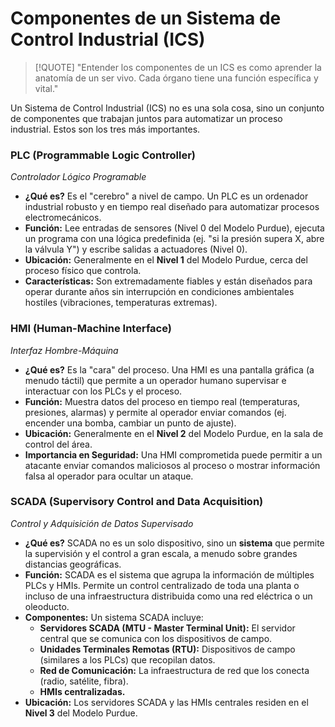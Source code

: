 # Componentes de un Sistema de Control Industrial (ICS)

> [!QUOTE] "Entender los componentes de un ICS es como aprender la anatomía de un ser vivo. Cada órgano tiene una función específica y vital."

Un Sistema de Control Industrial (ICS) no es una sola cosa, sino un conjunto de componentes que trabajan juntos para automatizar un proceso industrial. Estos son los tres más importantes.

### PLC (Programmable Logic Controller)
*Controlador Lógico Programable*

-   **¿Qué es?** Es el "cerebro" a nivel de campo. Un PLC es un ordenador industrial robusto y en tiempo real diseñado para automatizar procesos electromecánicos.
-   **Función:** Lee entradas de sensores (Nivel 0 del Modelo Purdue), ejecuta un programa con una lógica predefinida (ej. "si la presión supera X, abre la válvula Y") y escribe salidas a actuadores (Nivel 0).
-   **Ubicación:** Generalmente en el **Nivel 1** del Modelo Purdue, cerca del proceso físico que controla.
-   **Características:** Son extremadamente fiables y están diseñados para operar durante años sin interrupción en condiciones ambientales hostiles (vibraciones, temperaturas extremas).

### HMI (Human-Machine Interface)
*Interfaz Hombre-Máquina*

-   **¿Qué es?** Es la "cara" del proceso. Una HMI es una pantalla gráfica (a menudo táctil) que permite a un operador humano supervisar e interactuar con los PLCs y el proceso.
-   **Función:** Muestra datos del proceso en tiempo real (temperaturas, presiones, alarmas) y permite al operador enviar comandos (ej. encender una bomba, cambiar un punto de ajuste).
-   **Ubicación:** Generalmente en el **Nivel 2** del Modelo Purdue, en la sala de control del área.
-   **Importancia en Seguridad:** Una HMI comprometida puede permitir a un atacante enviar comandos maliciosos al proceso o mostrar información falsa al operador para ocultar un ataque.

### SCADA (Supervisory Control and Data Acquisition)
*Control y Adquisición de Datos Supervisado*

-   **¿Qué es?** SCADA no es un solo dispositivo, sino un **sistema** que permite la supervisión y el control a gran escala, a menudo sobre grandes distancias geográficas.
-   **Función:** SCADA es el sistema que agrupa la información de múltiples PLCs y HMIs. Permite un control centralizado de toda una planta o incluso de una infraestructura distribuida como una red eléctrica o un oleoducto.
-   **Componentes:** Un sistema SCADA incluye:
    -   **Servidores SCADA (MTU - Master Terminal Unit):** El servidor central que se comunica con los dispositivos de campo.
    -   **Unidades Terminales Remotas (RTU):** Dispositivos de campo (similares a los PLCs) que recopilan datos.
    -   **Red de Comunicación:** La infraestructura de red que los conecta (radio, satélite, fibra).
    -   **HMIs centralizadas.**
-   **Ubicación:** Los servidores SCADA y las HMIs centrales residen en el **Nivel 3** del Modelo Purdue.